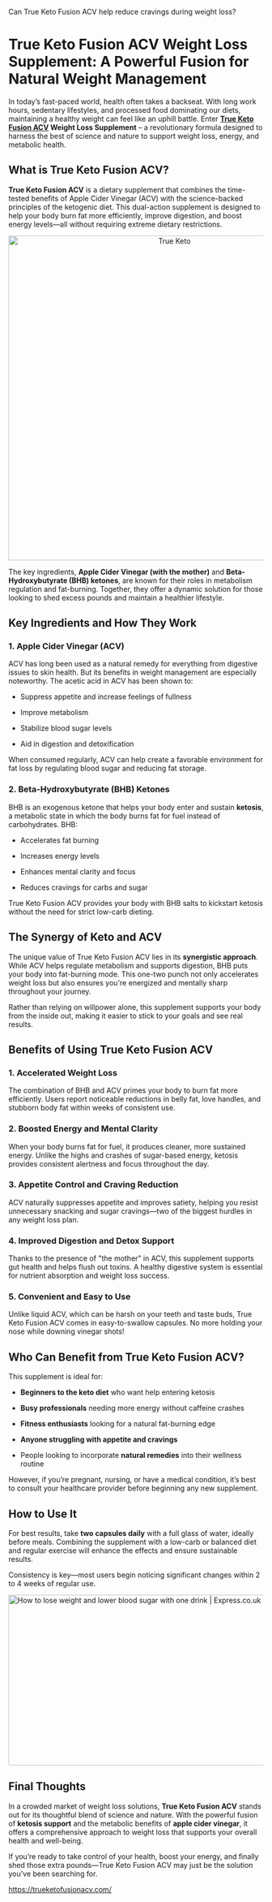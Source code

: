 Can True Keto Fusion ACV help reduce cravings during weight loss?

<div id="post-body-7821352378015449864" class="post-body entry-content float-container">
<h1 class="" data-end="298" data-start="204">True Keto Fusion ACV Weight Loss Supplement: A Powerful Fusion for Natural Weight Management</h1>
<p class="" data-end="690" data-start="300">In today&rsquo;s fast-paced world, health often takes a backseat. With long work hours, sedentary lifestyles, and processed food dominating our diets, maintaining a healthy weight can feel like an uphill battle. Enter <strong data-end="559" data-start="512"><a href="https://trueketofusionacv.com/">True Keto Fusion ACV</a> Weight Loss Supplement</strong> &ndash; a revolutionary formula designed to harness the best of science and nature to support weight loss, energy, and metabolic health.</p>
<h2 class="" data-end="724" data-start="692">What is True Keto Fusion ACV?</h2>
<p class="" data-end="1080" data-start="726"><strong data-end="750" data-start="726">True Keto Fusion ACV</strong> is a dietary supplement that combines the time-tested benefits of Apple Cider Vinegar (ACV) with the science-backed principles of the ketogenic diet. This dual-action supplement is designed to help your body burn fat more efficiently, improve digestion, and boost energy levels&mdash;all without requiring extreme dietary restrictions.</p>
<p class="" style="text-align: center;" data-end="1080" data-start="726"><img src="https://i5.walmartimages.com/seo/True-Keto-Fusion-ACV-Gummies-TrueKeto-Fusion-Supplement-60-Gummies_8d69f553-6ff8-488f-a51e-a969f485b3a3.2daddd2b035257034dc99c2b52e3f6c9.jpeg" alt="True Keto" width="640" height="640" /></p>
<p class="" data-end="1372" data-start="1082">The key ingredients, <strong data-end="1144" data-start="1103">Apple Cider Vinegar (with the mother)</strong> and <strong data-end="1187" data-start="1149">Beta-Hydroxybutyrate (BHB) ketones</strong>, are known for their roles in metabolism regulation and fat-burning. Together, they offer a dynamic solution for those looking to shed excess pounds and maintain a healthier lifestyle.</p>
<h2 class="" data-end="1415" data-start="1379">Key Ingredients and How They Work</h2>
<h3 class="" data-end="1453" data-start="1417">1. <strong data-end="1453" data-start="1424">Apple Cider Vinegar (ACV)</strong></h3>
<p class="" data-end="1657" data-start="1455">ACV has long been used as a natural remedy for everything from digestive issues to skin health. But its benefits in weight management are especially noteworthy. The acetic acid in ACV has been shown to:</p>
<ul data-end="1802" data-start="1659">
<li class="" data-end="1712" data-start="1659">
<p class="" data-end="1712" data-start="1661">Suppress appetite and increase feelings of fullness</p>
</li>
<li class="" data-end="1733" data-start="1713">
<p class="" data-end="1733" data-start="1715">Improve metabolism</p>
</li>
<li class="" data-end="1764" data-start="1734">
<p class="" data-end="1764" data-start="1736">Stabilize blood sugar levels</p>
</li>
<li class="" data-end="1802" data-start="1765">
<p class="" data-end="1802" data-start="1767">Aid in digestion and detoxification</p>
</li>
</ul>
<p class="" data-end="1937" data-start="1804">When consumed regularly, ACV can help create a favorable environment for fat loss by regulating blood sugar and reducing fat storage.</p>
<h3 class="" data-end="1984" data-start="1939">2. <strong data-end="1984" data-start="1946">Beta-Hydroxybutyrate (BHB) Ketones</strong></h3>
<p class="" data-end="2150" data-start="1986">BHB is an exogenous ketone that helps your body enter and sustain <strong data-end="2063" data-start="2052">ketosis</strong>, a metabolic state in which the body burns fat for fuel instead of carbohydrates. BHB:</p>
<ul data-end="2278" data-start="2152">
<li class="" data-end="2177" data-start="2152">
<p class="" data-end="2177" data-start="2154">Accelerates fat burning</p>
</li>
<li class="" data-end="2203" data-start="2178">
<p class="" data-end="2203" data-start="2180">Increases energy levels</p>
</li>
<li class="" data-end="2239" data-start="2204">
<p class="" data-end="2239" data-start="2206">Enhances mental clarity and focus</p>
</li>
<li class="" data-end="2278" data-start="2240">
<p class="" data-end="2278" data-start="2242">Reduces cravings for carbs and sugar</p>
</li>
</ul>
<p class="" data-end="2401" data-start="2280">True Keto Fusion ACV provides your body with BHB salts to kickstart ketosis without the need for strict low-carb dieting.</p>
<h2 class="" data-end="2438" data-start="2408">The Synergy of Keto and ACV</h2>
<p class="" data-end="2750" data-start="2440">The unique value of True Keto Fusion ACV lies in its <strong data-end="2517" data-start="2493">synergistic approach</strong>. While ACV helps regulate metabolism and supports digestion, BHB puts your body into fat-burning mode. This one-two punch not only accelerates weight loss but also ensures you're energized and mentally sharp throughout your journey.</p>
<p class="" data-end="2909" data-start="2752">Rather than relying on willpower alone, this supplement supports your body from the inside out, making it easier to stick to your goals and see real results.</p>
<h2 class="" data-end="2957" data-start="2916">Benefits of Using True Keto Fusion ACV</h2>
<h3 class="" data-end="2993" data-start="2959">1. <strong data-end="2993" data-start="2966">Accelerated Weight Loss</strong></h3>
<p class="" data-end="3189" data-start="2995">The combination of BHB and ACV primes your body to burn fat more efficiently. Users report noticeable reductions in belly fat, love handles, and stubborn body fat within weeks of consistent use.</p>
<h3 class="" data-end="3235" data-start="3191">2. <strong data-end="3235" data-start="3198">Boosted Energy and Mental Clarity</strong></h3>
<p class="" data-end="3435" data-start="3237">When your body burns fat for fuel, it produces cleaner, more sustained energy. Unlike the highs and crashes of sugar-based energy, ketosis provides consistent alertness and focus throughout the day.</p>
<h3 class="" data-end="3486" data-start="3437">3. <strong data-end="3486" data-start="3444">Appetite Control and Craving Reduction</strong></h3>
<p class="" data-end="3654" data-start="3488">ACV naturally suppresses appetite and improves satiety, helping you resist unnecessary snacking and sugar cravings&mdash;two of the biggest hurdles in any weight loss plan.</p>
<h3 class="" data-end="3703" data-start="3656">4. <strong data-end="3703" data-start="3663">Improved Digestion and Detox Support</strong></h3>
<p class="" data-end="3904" data-start="3705">Thanks to the presence of "the mother" in ACV, this supplement supports gut health and helps flush out toxins. A healthy digestive system is essential for nutrient absorption and weight loss success.</p>
<h3 class="" data-end="3943" data-start="3906">5. <strong data-end="3943" data-start="3913">Convenient and Easy to Use</strong></h3>
<p class="" data-end="4123" data-start="3945">Unlike liquid ACV, which can be harsh on your teeth and taste buds, True Keto Fusion ACV comes in easy-to-swallow capsules. No more holding your nose while downing vinegar shots!</p>
<h2 class="" data-end="4175" data-start="4130">Who Can Benefit from True Keto Fusion ACV?</h2>
<p class="" data-end="4206" data-start="4177">This supplement is ideal for:</p>
<ul data-end="4538" data-start="4208">
<li class="" data-end="4271" data-start="4208">
<p class="" data-end="4271" data-start="4210"><strong data-end="4240" data-start="4210">Beginners to the keto diet</strong> who want help entering ketosis</p>
</li>
<li class="" data-end="4341" data-start="4272">
<p class="" data-end="4341" data-start="4274"><strong data-end="4296" data-start="4274">Busy professionals</strong> needing more energy without caffeine crashes</p>
</li>
<li class="" data-end="4406" data-start="4342">
<p class="" data-end="4406" data-start="4344"><strong data-end="4367" data-start="4344">Fitness enthusiasts</strong> looking for a natural fat-burning edge</p>
</li>
<li class="" data-end="4457" data-start="4407">
<p class="" data-end="4457" data-start="4409"><strong data-end="4457" data-start="4409">Anyone struggling with appetite and cravings</strong></p>
</li>
<li class="" data-end="4538" data-start="4458">
<p class="" data-end="4538" data-start="4460">People looking to incorporate <strong data-end="4510" data-start="4490">natural remedies</strong> into their wellness routine</p>
</li>
</ul>
<p class="" data-end="4689" data-start="4540">However, if you&rsquo;re pregnant, nursing, or have a medical condition, it&rsquo;s best to consult your healthcare provider before beginning any new supplement.</p>
<h2 class="" data-end="4712" data-start="4696">How to Use It</h2>
<p class="" data-end="4945" data-start="4714">For best results, take <strong data-end="4759" data-start="4737">two capsules daily</strong> with a full glass of water, ideally before meals. Combining the supplement with a low-carb or balanced diet and regular exercise will enhance the effects and ensure sustainable results.</p>
<p class="" data-end="5047" data-start="4947">Consistency is key&mdash;most users begin noticing significant changes within 2 to 4 weeks of regular use.</p>
<img src="https://cdn.images.express.co.uk/img/dynamic/11/1200x630/5705077.jpg" alt="How to lose weight and lower blood sugar with one drink | Express.co.uk" width="640" height="336" />
<h2 class="" data-end="6369" data-start="6352">Final Thoughts</h2>
<p class="" data-end="6703" data-start="6371">In a crowded market of weight loss solutions, <strong data-end="6441" data-start="6417">True Keto Fusion ACV</strong> stands out for its thoughtful blend of science and nature. With the powerful fusion of <strong data-end="6548" data-start="6529">ketosis support</strong> and the metabolic benefits of <strong data-end="6602" data-start="6579">apple cider vinegar</strong>, it offers a comprehensive approach to weight loss that supports your overall health and well-being.</p>
<p class="" data-end="6880" data-start="6705">If you&rsquo;re ready to take control of your health, boost your energy, and finally shed those extra pounds&mdash;True Keto Fusion ACV may just be the solution you&rsquo;ve been searching for.</p>
<p class="" data-end="6994" data-start="6887"><a href="https://trueketofusionacv.com/">https://trueketofusionacv.com/</a></p>
</div>
<div class="post-bottom">&nbsp;</div>
